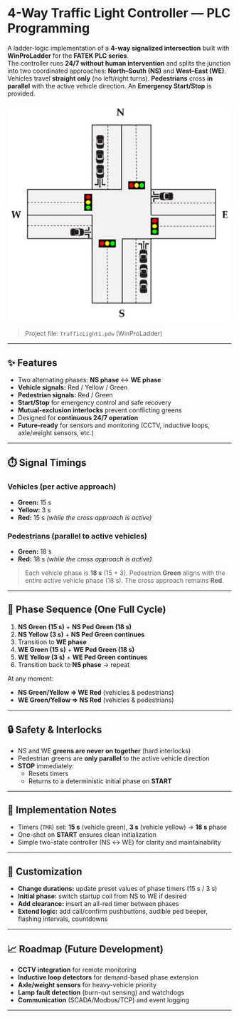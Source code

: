 # 4-Way Traffic Light Controller — PLC Programming 

A ladder-logic implementation of a **4-way signalized intersection** built with **WinProLadder** for the **FATEK PLC series**.  
The controller runs **24/7 without human intervention** and splits the junction into two coordinated approaches: **North–South (NS)** and **West–East (WE)**. Vehicles travel **straight only** (no left/right turns). **Pedestrians** cross **in parallel** with the active vehicle direction. An **Emergency Start/Stop** is provided.

![image alt](https://github.com/Duvindu-Ushan/Traffic-Light-System/blob/b07b1513acf077a792e50dda34f5e501d215c412/sensors-20-00137-g002.png)

> Project file: `TrafficLight1.pdw` (WinProLadder)

---

## ✨ Features

- Two alternating phases: **NS phase** ↔ **WE phase**
- **Vehicle signals:** Red / Yellow / Green
- **Pedestrian signals:** Red / Green
- **Start/Stop** for emergency control and safe recovery
- **Mutual-exclusion interlocks** prevent conflicting greens
- Designed for **continuous 24/7 operation**
- **Future-ready** for sensors and monitoring (CCTV, inductive loops, axle/weight sensors, etc.)

---

## ⏱️ Signal Timings

### Vehicles (per active approach)
- **Green:** 15 s  
- **Yellow:** 3 s  
- **Red:** 15 s *(while the cross approach is active)*

### Pedestrians (parallel to active vehicles)
- **Green:** 18 s  
- **Red:** 18 s *(while the cross approach is active)*

> Each vehicle phase is **18 s** (15 + 3). Pedestrian **Green** aligns with the entire active vehicle phase (18 s). The cross approach remains **Red**.

---

## 🧭 Phase Sequence (One Full Cycle)

1. **NS Green (15 s)** + **NS Ped Green (18 s)**  
2. **NS Yellow (3 s)** + **NS Ped Green continues**  
3. Transition to **WE phase**  
4. **WE Green (15 s)** + **WE Ped Green (18 s)**  
5. **WE Yellow (3 s)** + **WE Ped Green continues**  
6. Transition back to **NS phase** → repeat

At any moment:
- **NS Green/Yellow ⇒ WE Red** (vehicles & pedestrians)  
- **WE Green/Yellow ⇒ NS Red** (vehicles & pedestrians)

---

## 🔒 Safety & Interlocks

- NS and WE **greens are never on together** (hard interlocks)  
- Pedestrian greens are **only parallel** to the active vehicle direction  
- **STOP** immediately:
  - Resets timers  
  - Returns to a deterministic initial phase on **START**

---

## 🧱 Implementation Notes

- Timers (`TMR`) set: **15 s** (vehicle green), **3 s** (vehicle yellow) → **18 s** phase
- One-shot on **START** ensures clean initialization
- Simple two-state controller (NS ↔ WE) for clarity and maintainability

---

## 🔧 Customization

- **Change durations:** update preset values of phase timers (15 s / 3 s)
- **Initial phase:** switch startup coil from NS to WE if desired
- **Add clearance:** insert an all-red timer between phases
- **Extend logic:** add call/confirm pushbuttons, audible ped beeper, flashing intervals, countdowns

---

## 📈 Roadmap (Future Development)

- **CCTV integration** for remote monitoring
- **Inductive loop detectors** for demand-based phase extension
- **Axle/weight sensors** for heavy-vehicle priority
- **Lamp fault detection** (burn-out sensing) and watchdogs
- **Communication** (SCADA/Modbus/TCP) and event logging

---

